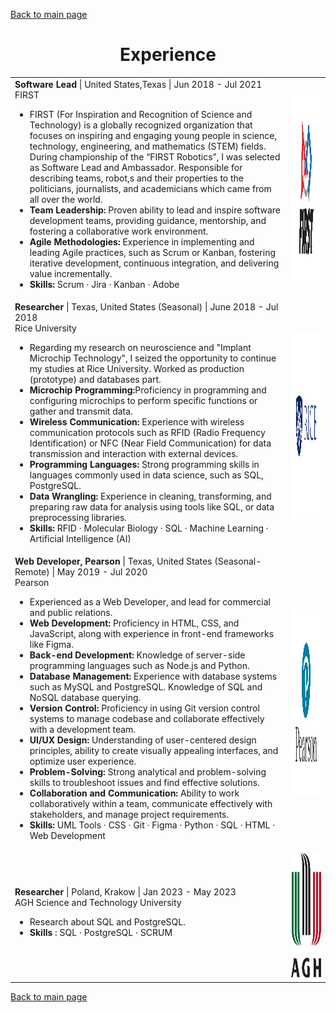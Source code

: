 [Back to main page](./../README.md)

<h1 align="center">Experience</h1>
<table>
  <tr>
    <td>
      <b>Software Lead</b> | United States,Texas | Jun 2018 - Jul 2021<br />
      FIRST<br />
      <ul>
        <li>FIRST (For Inspiration and Recognition of Science and Technology) is a globally recognized organization that focuses on inspiring and engaging young people in science, technology, engineering, and mathematics (STEM) fields. 
          During championship of the “FIRST Robotics”, I was selected as Software Lead and Ambassador. Responsible for 
          describing teams, robot,s and their properties to the politicians, journalists, and academicians which 
came from all over the world.</li>
         <li> <b> Team Leadership:</b> Proven ability to lead and inspire software development teams, providing guidance, mentorship, and fostering a collaborative work environment. </li>
         <li> <b> Agile Methodologies:</b> Experience in implementing and leading Agile practices, such as Scrum or Kanban, fostering iterative development, continuous integration, and delivering value incrementally.</li>
         <li> <b> Skills: </b> Scrum · Jira · Kanban · Adobe </li>
      </ul>
    </td>
   <td>
  <img alt="SU" src="../assets/s2.png" style="width: 1000%; height: 300px;" />
</td>
  </tr>
  <tr>
    <td>
      <b>Researcher</b> | Texas, United States (Seasonal) |  June 2018 - Jul 2018 <br />
      Rice University <br />
      <ul>
        <li> Regarding my research on neuroscience and "Implant Microchip Technology", I seized the opportunity to continue my studies at Rice University. Worked as production (prototype) and databases part. </li>
        <li> <b> Microchip Programming:</b>Proficiency in programming and configuring microchips to perform specific functions or gather and transmit data.</li>
        <li> <b> Wireless Communication:</b> Experience with wireless communication protocols such as RFID (Radio Frequency Identification) or NFC (Near Field Communication) for data transmission and interaction with external devices. </li>
        <li> <b> Programming Languages: </b> Strong programming skills in languages commonly used in data science, such as SQL, PostgreSQL. </li>
        <li> <b> Data Wrangling: </b> Experience in cleaning, transforming, and preparing raw data for analysis using tools like SQL, or data preprocessing libraries. </li>
        <li> <b> Skills: </b> RFID · Molecular Biology · SQL · Machine Learning · Artificial Intelligence (AI)</li>
      </ul>
    </td>
    <td>
  <img alt="SU" src="../assets/s4.jpg" style="width: 100%; height: 300px;" />
</td>
  </tr>
    <tr>
    <td>
      <b>Web Developer, Pearson</b> | Texas, United States (Seasonal- Remote) |  May 2019 - Jul 2020 <br />
      Pearson <br />
      <ul>
        <li>Experienced as a Web Developer, and lead for commercial and public relations. </li>
         <li> <b> Web Development:</b> Proficiency in HTML, CSS, and JavaScript, along with experience in front-end frameworks like Figma.</li>
        <li> <b> Back-end Development: </b>Knowledge of server-side programming languages such as Node.js and Python.</li>
        <li> <b> Database Management: </b> Experience with database systems such as MySQL and PostgreSQL. Knowledge of SQL and NoSQL database querying. </li>
        <li> <b> Version Control: </b> Proficiency in using Git version control systems to manage codebase and collaborate effectively with a development team. </li>
        <li> <b> UI/UX Design: </b> Understanding of user-centered design principles, ability to create visually appealing interfaces, and optimize user experience.</li>
        <li> <b> Problem-Solving: </b> Strong analytical and problem-solving skills to troubleshoot issues and find effective solutions.</li>
        <li> <b> Collaboration and Communication: </b> Ability to work collaboratively within a team, communicate effectively with stakeholders, and manage project requirements. </li>
        <li> <b> Skills:</b> UML Tools · CSS · Git · Figma · Python · SQL · HTML · Web Development</li>
      </ul>
    </td>
    <td>
  <img alt="SU" src="../assets/s3.png" style="width: 1000%; height: 300px;" />
</td>
  </tr>
  <tr>
    <td>
      <b>Researcher</b> | Poland, Krakow |  Jan 2023 - May 2023 <br />
      AGH Science and Technology University <br />
      <ul>
        <li>Research about SQL and PostgreSQL.</li>
        <li> <b> Skills</b> :  SQL · PostgreSQL · SCRUM </li>
      </ul>
    </td>
   <td>
  <img alt="SU" src="../assets/s1.png" style="width: 1000%; height: 200px;" />
</td>
</table>

[Back to main page](./../README.md)
